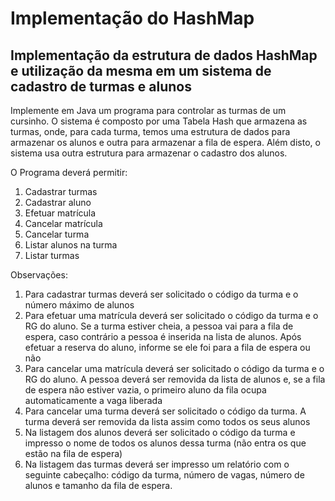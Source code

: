 # Implementação do HashMap

## Implementação da estrutura de dados HashMap e utilização da mesma em um sistema de cadastro de turmas e alunos

Implemente em Java um programa para controlar as turmas de um cursinho. O sistema é composto por uma Tabela Hash que armazena as turmas, onde, para cada turma, temos uma estrutura de dados para armazenar os alunos e outra para armazenar a fila de espera. Além disto, o sistema usa outra estrutura para armazenar o cadastro dos alunos.

O Programa deverá permitir:

1. Cadastrar turmas
2. Cadastrar aluno
3. Efetuar matrícula
4. Cancelar matrícula
5. Cancelar turma
6. Listar alunos na turma
7. Listar turmas

Observações:


1. Para cadastrar turmas deverá ser solicitado o código da turma e o número máximo de
alunos
2. Para efetuar uma matrícula deverá ser solicitado o código da turma e o RG do aluno. Se
a turma estiver cheia, a pessoa vai para a fila de espera, caso contrário a pessoa é inserida
na lista de alunos. Após efetuar a reserva do aluno, informe se ele foi para a fila de espera
ou não
3. Para cancelar uma matrícula deverá ser solicitado o código da turma e o RG do aluno. A
pessoa deverá ser removida da lista de alunos e, se a fila de espera não estiver vazia, o
primeiro aluno da fila ocupa automaticamente a vaga liberada
4. Para cancelar uma turma deverá ser solicitado o código da turma. A turma deverá ser
removida da lista assim como todos os seus alunos
5. Na listagem dos alunos deverá ser solicitado o código da turma e impresso o nome de
todos os alunos dessa turma (não entra os que estão na fila de espera)
6. Na listagem das turmas deverá ser impresso um relatório com o seguinte cabeçalho:
código da turma, número de vagas, número de alunos e tamanho da fila de espera.